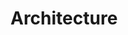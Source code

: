 # Architecture

[](http://blog.softlayer.com/2016/meet-integrated-ibm-cloud-platform-softlayer-and-bluemix?linkId=26311196)

